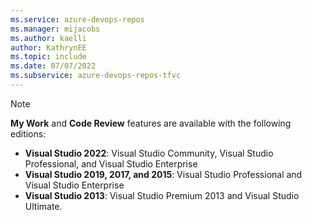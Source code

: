 ```yaml
---
ms.service: azure-devops-repos
ms.manager: mijacobs
ms.author: kaelli
author: KathrynEE
ms.topic: include
ms.date: 07/07/2022
ms.subservice: azure-devops-repos-tfvc
---
```


> [!NOTE]  
> **My Work** and **Code Review** features are available with the following editions:  
> - **Visual Studio 2022**: Visual Studio Community, Visual Studio Professional, and Visual Studio Enterprise  
> - **Visual Studio 2019, 2017, and 2015**: Visual Studio Professional and Visual Studio Enterprise  
> - **Visual Studio 2013**: Visual Studio Premium 2013 and Visual Studio Ultimate.   

